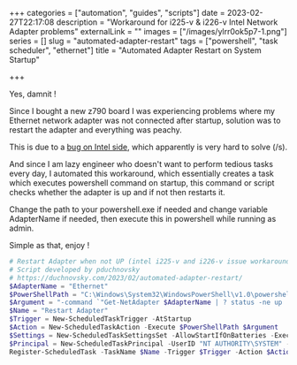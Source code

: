 +++
categories = ["automation", "guides", "scripts"]
date = 2023-02-27T22:17:08
description = "Workaround for i225-v & i226-v Intel Network Adapter problems"
externalLink = ""
images = ["/images/ylrr0ok5p7-1.png"]
series = []
slug = "automated-adapter-restart"
tags = ["powershell", "task scheduler", "ethernet"]
title = "Automated Adapter Restart on System Startup"

+++

Yes, damnit !

Since I bought a new z790 board I was experiencing problems where my Ethernet network adapter was not connected after startup, solution was to restart the adapter and everything was peachy.

This is due to a [bug on Intel side](https://www.guru3d.com/news-story/intel-is-experiencing-network-issues-the-i226-v-controller-is-prone-to-connection-loss.html), which apparently is very hard to solve (/s).

And since I am lazy engineer who doesn't want to perform tedious tasks every day, I automated this workaround, which essentially creates a task which executes powershell command on startup, this command or script checks whether the adapter is up and if not then restarts it.

Change the path to your powershell.exe if needed and change variable AdapterName if needed, then execute this in powershell while running as admin.

Simple as that, enjoy !

```powershell
# Restart Adapter when not UP (intel i225-v and i226-v issue workaround)
# Script developed by pduchnovsky
# https://duchnovsky.com/2023/02/automated-adapter-restart/
$AdapterName = "Ethernet"
$PowerShellPath = "C:\Windows\System32\WindowsPowerShell\v1.0\powershell.exe"
$Argument = "-command `"Get-NetAdapter $AdapterName | ? status -ne up | Restart-NetAdapter`""
$Name = "Restart Adapter"
$Trigger = New-ScheduledTaskTrigger -AtStartup
$Action = New-ScheduledTaskAction -Execute $PowerShellPath $Argument
$Settings = New-ScheduledTaskSettingsSet -AllowStartIfOnBatteries -ExecutionTimeLimit 0
$Principal = New-ScheduledTaskPrincipal -UserID "NT AUTHORITY\SYSTEM" -LogonType ServiceAccount -RunLevel Highest
Register-ScheduledTask -TaskName $Name -Trigger $Trigger -Action $Action -Settings $Settings -Principal $Principal
```

